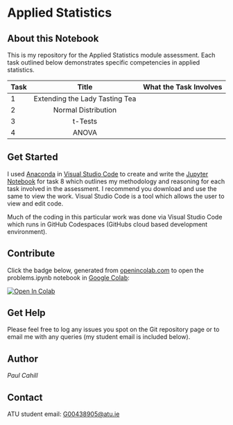 # Applied Statistics

## About this Notebook
This is my repository for the Applied Statistics module assessment. Each task outlined below demonstrates specific competencies in applied statistics.

| Task | Title | What the Task Involves |
| :--  | :---: |  :---:  |
| 1 | Extending the Lady Tasting Tea | |
| 2 | Normal Distribution | |
| 3 | t-Tests | |
| 4 | ANOVA | |

## Get Started
I used [Anaconda](https://www.anaconda.com/download) in [Visual Studio Code](https://code.visualstudio.com/download) to create and write the [Jupyter Notebook](https://realpython.com/jupyter-notebook-introduction/) for task 8 which outlines my methodology and reasoning for each task involved in the assessment. I recommend you download and use the same to view the work. Visual Studio Code is a tool which allows the user to view and edit code.

Much of the coding in this particular work was done via Visual Studio Code which runs in GitHub Codespaces (GitHubs cloud based development environment).

## Contribute
Click the badge below, generated from [openincolab.com](https://openincolab.com/) to open the problems.ipynb notebook in [Google Colab](http://colab.research.google.com/):

<a target="_blank" href="https://colab.research.google.com/github/pcahillgit/applied-statistics">
  <img src="https://colab.research.google.com/assets/colab-badge.svg" alt="Open In Colab"/>
</a>

## Get Help
Please feel free to log any issues you spot on the Git repository page or to email me with any queries (my student email is included below).

## Author
*Paul Cahill*

## Contact
ATU student email: G00438905@atu.ie